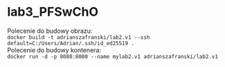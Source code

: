 # lab3_PFSwChO

Polecenie do budowy obrazu:<br />
```docker build -t adrianszafranski/lab2.v1 --ssh default=C:/Users/Adrian/.ssh/id_ed25519 .```<br />
Polecenie do budowy kontenera:<br />
```docker run -d -p 8080:8080 --name mylab2.v1 adrianszafranski/lab2.v1```
